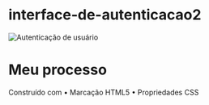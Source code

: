 # interface-de-autenticacao2
![Autenticação de usuário](https://user-images.githubusercontent.com/114995774/225910567-28f877f4-3d7c-4f27-9998-e31b7fefdd25.PNG)

<h1>Meu processo</h1>
Construído com
•	Marcação HTML5
•	Propriedades CSS
